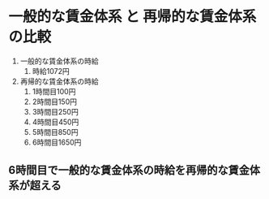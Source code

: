 # 一般的な賃金体系 と 再帰的な賃金体系 の比較

1. 一般的な賃金体系の時給
	1. 時給1072円
1. 再帰的な賃金体系の時給
	1. 1時間目100円
	1. 2時間目150円
	1. 3時間目250円
	1. 4時間目450円
	1. 5時間目850円
	1. 6時間目1650円

## 6時間目で一般的な賃金体系の時給を再帰的な賃金体系が超える
